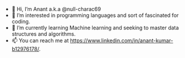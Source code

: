 - 👋 Hi, I’m Anant a.k.a @null-charac69
- 👀 I’m interested in programming languages and sort of fascinated for coding.
- 🌱 I’m currently learning Machine learning and seeking to master data structures and algorithms.
- 📫 You can reach me at https://www.linkedin.com/in/anant-kumar-b12976178/.

<!---
null-charac69/null-charac69 is a ✨ special ✨ repository because its `README.md` (this file) appears on your GitHub profile.
You can click the Preview link to take a look at your changes.
--->
